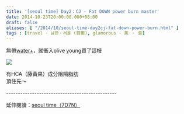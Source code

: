 ```yaml
---
title: '[seoul time] Day2：CJ - Fat DOWN power burn master'
date: 2014-10-23T20:00:00.000+08:00
draft: false
aliases: [ "/2014/10/seoul-time-day2cj-fat-down-power-burn.html" ]
tags : [travel - 남한・서울 (首爾), glamorous - 美 ‧ 食]
---
```


無帶[water+](https://hidie.net/osullocredcafe/)，就衝入olive young買了這枝  

![](/images/seoul2g.jpg)

有HCA（藤黃果）成分阻隔脂肪  
頂住先～  
  
\-----------------------------------------------  
  
延伸閱讀：[seoul time（7D7N）](https://hidie.net/seoul7d7n/)
